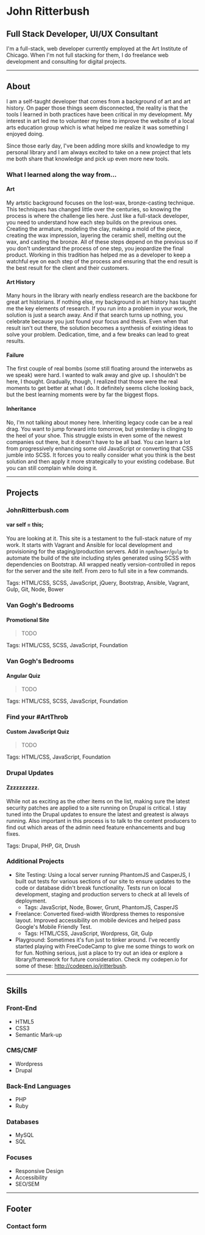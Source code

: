 # John Ritterbush

## Full Stack Developer, UI/UX Consultant

I'm a full-stack, web developer currently employed at the Art Institute of Chicago. When I'm not full stacking for them, I do freelance web development and consulting for digital projects.


- - -

## About

I am a self-taught developer that comes from a background of art and art history. On paper those things seem disconnected, the reality is that the tools I learned in both practices have been critical in my development. My interest in art led me to volunteer my time to improve the website of a local arts education group which is what helped me realize it was something I enjoyed doing.

Since those early day, I've been adding more skills and knowledge to my personal library and I am always excited to take on a new project that lets me both share that knowledge and pick up even more new tools.

### What I learned along the way from...

#### Art

My artstic background focuses on the lost-wax, bronze-casting technique. This techniques has changed little over the centuries, so knowing the process is where the challenge lies here. Just like a full-stack developer, you need to understand how each step builds on the previous ones. Creating the armature, modeling the clay, making a mold of the piece, creating the wax impression, layering the ceramic shell, melting out the wax, and casting the bronze. All of these steps depend on the previous so if you don't understand the process of one step, you jeopardize the final product. Working in this tradition has helped me as a developer to keep a watchful eye on each step of the process and ensuring that the end result is the best result for the client and their customers.


#### Art History

Many hours in the library with nearly endless research are the backbone for great art historians. If nothing else, my background in art history has taught me the key elements of research. If you run into a problem in your work, the solution is just a search away. And if that search turns up nothing, you celebrate because you just found your focus and thesis. Even when that result isn't out there, the solution becomes a synthesis of existing ideas to solve your problem. Dedication, time, and a few breaks can lead to great results.


#### Failure

The first couple of real bombs (some still floating around the interwebs as we speak) were hard. I wanted to walk away and give up. I shouldn't be here, I thought. Gradually, though, I realized that those were the real moments to get better at what I do. It definitely seems cliche looking back, but the best learning moments were by far the biggest flops.

#### Inheritance

No, I'm not talking about money here. Inheriting legacy code can be a real drag. You want to jump forward into tomorrow, but yesterday is clinging to the heel of your shoe. This struggle exists in even some of the newest companies out there, but it doesn't have to be all bad. You can learn a lot from progressively enhancing some old JavaScript or converting that CSS jumble into SCSS. It forces you to really consider what you think is the best solution and then apply it more strategically to your existing codebase. But you can still complain while doing it.


- - -


## Projects


### JohnRitterbush.com
#### var self = this;

You are looking at it. This site is a testament to the full-stack nature of my work. It starts with Vagrant and Ansible for local development and provisioning for the staging/production servers. Add in `npm`/`bower`/`gulp` to automate the build of the site including styles generated using SCSS with dependencies on Bootstrap. All wrapped neatly version-controlled in repos for the server and the site itelf. From zero to full site in a few commands.

Tags: HTML/CSS, SCSS, JavaScript, jQuery, Bootstrap, Ansible, Vagrant, Gulp, Git, Node, Bower


### Van Gogh's Bedrooms
#### Promotional Site

> TODO

Tags: HTML/CSS, SCSS, JavaScript, Foundation


### Van Gogh's Bedrooms
#### Angular Quiz

> TODO

Tags: HTML/CSS, SCSS, JavaScript, Foundation


### Find your \#ArtThrob
#### Custom JavaScript Quiz

> TODO

Tags: HTML/CSS, JavaScript, Foundation


### Drupal Updates
#### Zzzzzzzzzz.

While not as exciting as the other items on the list, making sure the latest security patches are applied to a site running on Drupal is critical. I stay tuned into the Drupal updates to ensure the latest and greatest is always running. Also important in this process is to talk to the content producers to find out which areas of the admin need feature enhancements and bug fixes.

Tags: Drupal, PHP, Git, Drush


### Additional Projects

* Site Testing: Using a local server running PhantomJS and CasperJS, I built out tests for various sections of our site to ensure updates to the code or database didn't break functionality. Tests run on local development, staging and production servers to check at all levels of deployment.
  * Tags: JavaScript, Node, Bower, Grunt, PhantomJS, CasperJS
* Freelance: Converted fixed-width Wordpress themes to responsive layout. Improved accessibility on mobile devices and helped pass Google's Mobile Friendly Test.
  * Tags: HTML/CSS, JavaScript, Wordpress, Git, Gulp
* Playground: Sometimes it's fun just to tinker around. I've recently started playing with FreeCodeCamp to give me some things to work on for fun. Nothing serious, just a place to try out an idea or explore a library/framework for future consideration. Check my codepen.io for some of these: http://codepen.io/jritterbush.


- - -


## Skills

### Front-End
* HTML5
* CSS3
* Semantic Mark-up

### CMS/CMF

* Wordpress
* Drupal

### Back-End Languages

* PHP
* Ruby

### Databases

* MySQL
* SQL

### Focuses

* Responsive Design
* Accessibility
* SEO/SEM

- - -

## Footer

### Contact form


